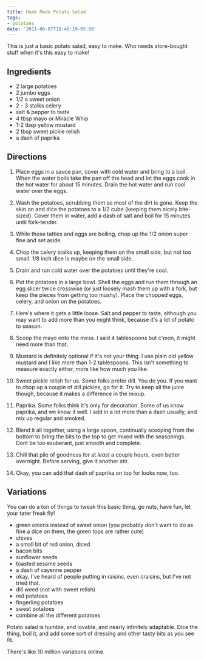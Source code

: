 ```yaml
---
title: Home Made Potato Salad
tags:
- potatoes
date: '2011-06-07T18:40:19-05:00'
---
```

This is just a basic potato salad, easy to make. Who needs store-bought stuff when it's this easy to make!

## Ingredients

* 2 large potatoes
* 2 jumbo eggs
* 1/2 a sweet onion
* 2 - 3 stalks celery
* salt & pepper to taste
* 4 tbsp mayo or Miracle Whip
* 1-2 tbsp yellow mustard
* 2 tbsp sweet pickle relish
* a dash of paprika

## Directions

1. Place eggs in a sauce pan, cover with cold water and bring to a
   boil. When the water boils take the pan off the head and let the
   eggs cook in the hot water for about 15 minutes. Drain the hot
   water and run cool water over the eggs.

1. Wash the potatoes, scrubbing them so most of the dirt is
   gone. Keep the skin on and dice the potatoes to a 1/2 cube
   (keeping them nicely bite-sized). Cover them in water, add a dash
   of salt and boil for 15 minutes until fork-tender.

1. While those tatties and eggs are boiling, chop up the 1/2 onion
   super fine and set aside.

1. Chop the celery stalks up, keeping them on the small side, but not
   too small. 1/8 inch dice is maybe on the small side.

1. Drain and run cold water over the potatoes until they're cool.

1. Put the potatoes in a large bowl. Shell the eggs and run them
   through an egg slicer twice crosswise (or just loosely mash them up
   with a fork, but keep the pieces from getting too mushy). Place the
   chopped eggs, celery, and onion on the potatoes.

1. Here's where it gets a little loose. Salt and pepper to taste,
   although you may want to add more than you might think, because
   it's a lot of potato to season.

1. Scoop the mayo onto the mess. I said 4 tablespoons but c'mon, it
   might need more than that.

2. Mustard is definitely optional if it's not your thing. I use plain
   old yellow mustard and I like more than 1-2 tablespoons. This isn't
   something to measure exactly either, more like how much you like.

1. Sweet pickle relish for us. Some folks prefer dill. You do you. If
   you want to chop up a couple of dill pickles, go for it. Try to
   keep all the juice though, because it makes a difference in the
   mixup.

1. Paprika. Some folks think it's only for decoration. Some of us know
   paprika, and we know it well. I add in a lot more than a dash
   usually, and mix up regular and smoked.

1. Blend it all together, using a large spoon, continually scooping
   from the bottom to bring the bits to the top to get mixed with the
   seasonings. Dont be too exuberant, just smooth and complete.

1. Chill that pile of goodness for at *least* a couple hours, even
   better overnight. Before serving, give it another stir.

1. Okay, you can add that dash of paprika on top for looks now, too.

## Variations

You can do a ton of things to tweak this basic thing, go nuts, have
fun, let your tater freak fly!

* green onions instead of sweet onion (you probably don't want to do
  as fine a dice on them, the green tops are rather cute)
* chives
* a small bit of red onion, diced
* bacon bits
* sunflower seeds
* toasted sesame seeds
* a dash of cayenne pepper
* okay, I've heard of people putting in raisins, even craisins, but
  I've not tried that.
* dill weed (not with sweet relish)
* red potatoes
* fingerling potatoes
* sweet potatoes
* combine all the different potatoes

Potato salad is humble, and lovable, and nearly infinitely
adaptable. Dice the thing, boil it, and add some sort of dressing and
other tasty bits as you see fit.

There's like 10 million variations online.
